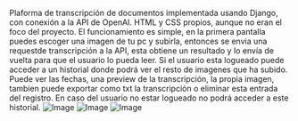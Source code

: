 Plaforma de transcripción de documentos implementada usando Django, con conexión a la API de OpenAI.
HTML y CSS propios, aunque no eran el foco del proyecto.
El funcionamiento es simple, en la primera pantalla puedes escoger una imagen de tu pc y subirla, 
entonces se envia una requestde transcripción a la API, esta obtiene un resultado y lo envía de 
vuelta para que el usuario lo pueda leer.
Si el usuario esta logueado puede acceder a un historial donde podrá ver el resto de imagenes que 
ha subido. Puede ver las fechas, una preview de la transcripción, la propia imagen, tambien puede
exportar como txt la transcripción o eliminar esta entrada del registro. En caso del usuario no 
estar logueado no podrá acceder a este historial.
![Image](https://github.com/user-attachments/assets/2937735f-0faf-4027-b904-b3f7167a1572)
![Image](https://github.com/user-attachments/assets/8866b514-db53-4d67-9e7f-1d823aaf0599)
![Image](https://github.com/user-attachments/assets/c991088e-d62b-4ef5-b2cc-60834ef81a3a)
